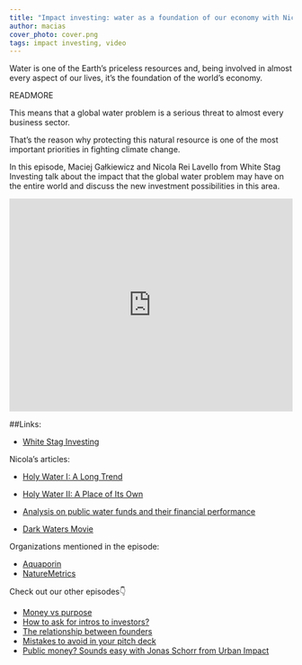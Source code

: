 ```yaml
---
title: "Impact investing: water as a foundation of our economy with Nicola Lei Ravello from White Stag Investing"
author: macias
cover_photo: cover.png
tags: impact investing, video
---
```

Water is one of the Earth’s priceless resources and, being involved in almost every aspect of our lives, it’s the foundation of the world’s economy.

READMORE

This means that a global water problem is a serious threat to almost every business sector.

That’s the reason why protecting this natural resource is one of the most important priorities in fighting climate change.

In this episode, Maciej Gałkiewicz and Nicola Rei Lavello from White Stag Investing talk about the impact that the global water problem may have on the entire world and discuss the new investment possibilities in this area.

<iframe width="100%" height="378" src="https://www.youtube.com/embed/pESX_jIALs0" frameborder="0" allow="accelerometer; autoplay; clipboard-write; encrypted-media; gyroscope; picture-in-picture" allowfullscreen></iframe>

##Links:

* [White Stag Investing](https://www.whitestaginvesting.com/)

Nicola’s articles:

* [Holy Water I: A Long Trend](https://www.linkedin.com/pulse/holy-water-i-long-trend-nicola-lei-ravello/)
* [Holy Water II: A Place of Its Own](https://www.linkedin.com/pulse/holy-water-ii-place-its-own-nicola-lei-ravello/)
* [Analysis on public water funds and their financial performance](https://www.swisswaterpartnership.ch/international-water-news/peer-group-analysis-water-investment-opportunity-through-funds-solutions/)

* [Dark Waters Movie](https://www.imdb.com/title/tt9071322/)

Organizations mentioned in the episode:

* [Aquaporin](https://aquaporin.com/)
* [NatureMetrics](https://www.naturemetrics.co.uk/)

Check out our other episodes👇

* [Money vs purpose](https://youtu.be/RoYjXkKpci0)  
* [How to ask for intros to investors?](https://youtu.be/Wzmwwi51XN4)
* [The relationship between founders](https://youtu.be/w0bft9bNrg0)
* [Mistakes to avoid in your pitch deck](https://youtu.be/LWmBceXCnTE)
* [Public money? Sounds easy with Jonas Schorr from Urban Impact](https://www.youtube.com/watch?v=UXN5QES0lbA)
